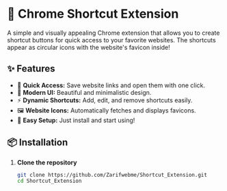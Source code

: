 # 🔗 Chrome Shortcut Extension

A simple and visually appealing Chrome extension that allows you to create shortcut buttons for quick access to your favorite websites. The shortcuts appear as circular icons with the website's favicon inside!


## ✨ Features
- 📌 **Quick Access:** Save website links and open them with one click.
- 🎨 **Modern UI:** Beautiful and minimalistic design.
- ⚡ **Dynamic Shortcuts:** Add, edit, and remove shortcuts easily.
- 🖼️ **Website Icons:** Automatically fetches and displays favicons.
- 🔧 **Easy Setup:** Just install and start using!

## 📦 Installation

1. **Clone the repository**  
   ```sh
   git clone https://github.com/Zarifwebme/Shortcut_Extension.git
   cd Shortcut_Extension

